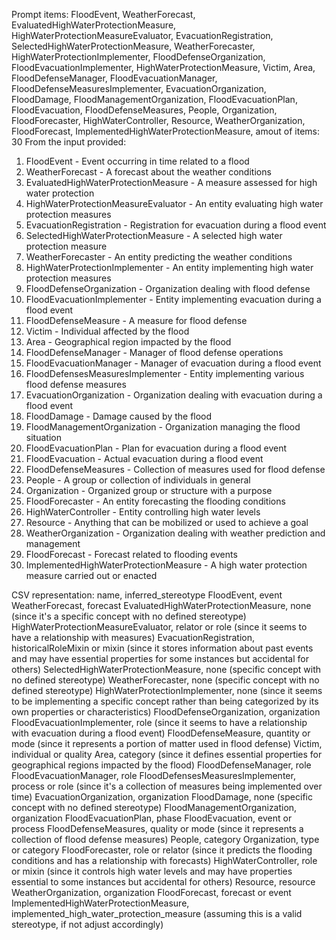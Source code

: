 Prompt items: 
FloodEvent, WeatherForecast, EvaluatedHighWaterProtectionMeasure, HighWaterProtectionMeasureEvaluator, EvacuationRegistration, SelectedHighWaterProtectionMeasure, WeatherForecaster, HighWaterProtectionImplementer, FloodDefenseOrganization, FloodEvacuationImplementer, HighWaterProtectionMeasure, Victim, Area, FloodDefenseManager, FloodEvacuationManager, FloodDefenseMeasuresImplementer, EvacuationOrganization, FloodDamage, FloodManagementOrganization, FloodEvacuationPlan, FloodEvacuation, FloodDefenseMeasures, People, Organization, FloodForecaster, HighWaterController, Resource, WeatherOrganization, FloodForecast, ImplementedHighWaterProtectionMeasure, 
amout of items: 30
 From the input provided:
1. FloodEvent - Event occurring in time related to a flood
2. WeatherForecast - A forecast about the weather conditions
3. EvaluatedHighWaterProtectionMeasure - A measure assessed for high water protection
4. HighWaterProtectionMeasureEvaluator - An entity evaluating high water protection measures
5. EvacuationRegistration - Registration for evacuation during a flood event
6. SelectedHighWaterProtectionMeasure - A selected high water protection measure
7. WeatherForecaster - An entity predicting the weather conditions
8. HighWaterProtectionImplementer - An entity implementing high water protection measures
9. FloodDefenseOrganization - Organization dealing with flood defense
10. FloodEvacuationImplementer - Entity implementing evacuation during a flood event
11. FloodDefenseMeasure - A measure for flood defense
12. Victim - Individual affected by the flood
13. Area - Geographical region impacted by the flood
14. FloodDefenseManager - Manager of flood defense operations
15. FloodEvacuationManager - Manager of evacuation during a flood event
16. FloodDefensesMeasuresImplementer - Entity implementing various flood defense measures
17. EvacuationOrganization - Organization dealing with evacuation during a flood event
18. FloodDamage - Damage caused by the flood
19. FloodManagementOrganization - Organization managing the flood situation
20. FloodEvacuationPlan - Plan for evacuation during a flood event
21. FloodEvacuation - Actual evacuation during a flood event
22. FloodDefenseMeasures - Collection of measures used for flood defense
23. People - A group or collection of individuals in general
24. Organization - Organized group or structure with a purpose
25. FloodForecaster - An entity forecasting the flooding conditions
26. HighWaterController - Entity controlling high water levels
27. Resource - Anything that can be mobilized or used to achieve a goal
28. WeatherOrganization - Organization dealing with weather prediction and management
29. FloodForecast - Forecast related to flooding events
30. ImplementedHighWaterProtectionMeasure - A high water protection measure carried out or enacted

CSV representation:
name, inferred_stereotype
FloodEvent, event
WeatherForecast, forecast
EvaluatedHighWaterProtectionMeasure, none (since it's a specific concept with no defined stereotype)
HighWaterProtectionMeasureEvaluator, relator or role (since it seems to have a relationship with measures)
EvacuationRegistration, historicalRoleMixin or mixin (since it stores information about past events and may have essential properties for some instances but accidental for others)
SelectedHighWaterProtectionMeasure, none (specific concept with no defined stereotype)
WeatherForecaster, none (specific concept with no defined stereotype)
HighWaterProtectionImplementer, none (since it seems to be implementing a specific concept rather than being categorized by its own properties or characteristics)
FloodDefenseOrganization, organization
FloodEvacuationImplementer, role (since it seems to have a relationship with evacuation during a flood event)
FloodDefenseMeasure, quantity or mode (since it represents a portion of matter used in flood defense)
Victim, individual or quality
Area, category (since it defines essential properties for geographical regions impacted by the flood)
FloodDefenseManager, role
FloodEvacuationManager, role
FloodDefensesMeasuresImplementer, process or role (since it's a collection of measures being implemented over time)
EvacuationOrganization, organization
FloodDamage, none (specific concept with no defined stereotype)
FloodManagementOrganization, organization
FloodEvacuationPlan, phase
FloodEvacuation, event or process
FloodDefenseMeasures, quality or mode (since it represents a collection of flood defense measures)
People, category
Organization, type or category
FloodForecaster, role or relator (since it predicts the flooding conditions and has a relationship with forecasts)
HighWaterController, role or mixin (since it controls high water levels and may have properties essential to some instances but accidental for others)
Resource, resource
WeatherOrganization, organization
FloodForecast, forecast or event
ImplementedHighWaterProtectionMeasure, implemented_high_water_protection_measure (assuming this is a valid stereotype, if not adjust accordingly)
